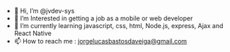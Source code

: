 - 👋 Hi, I’m @jvdev-sys
- 👀 I’m Interested in getting a job as a mobile or web developer
- 🌱 I’m currently learning javascript, css, html, Node.js, express, Ajax and React Native
- 📫 How to reach me : jorgelucasbastosdaveiga@gmail.com

<!---
jvdev-sys/jvdev-sys is a ✨ special ✨ repository because its `README.md` (this file) appears on your GitHub profile.
You can click the Preview link to take a look at your changes.
--->
